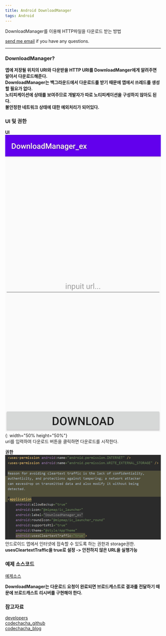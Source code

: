 ```yaml
---
title: Android DownloadManager
tags: Android
---
```


DownloadManager를 이용해 HTTP파일을 다운로드 받는 방법  

 [send me email](mailto:jewel7492@gmail.com) if you have any questions.

<!--more-->

---

### DownloadManager?  

**앱에 저장될 위치의 URI와 다운받을 HTTP URI를 DownloadManger에게 알려주면 알아서 다운로드해준다.**  
**DownloadManager는 백그라운드에서 다운로드를 받기 때문에 앱에서 쓰레드를 생성할 필요가 없다.**  
**노티피케이션에 상태를 보여주므로 개발자가 따로 노티피케이션을 구성하지 않아도 된다.**  
**불안정한 네트워크 상태에 대한 예외처리가 되어있다.**  


### UI 및 권한  

**UI**  
![그림1](/assets/Android/DownloadManager/1.jpg){: width="50% height="50%"}  
uri를 입력하여 다운로드 버튼을 클릭하면 다운로드를 시작한다.  

**권한**  
![그림2](/assets/Android/DownloadManager/2.PNG)  
안드로이드 앱에서 인터넷에 접속할 수 있도록 하는 권한과 storage권한.    
**usesCleartextTraffic을 true로 설정 -> 안전하지 않은 URL을 실행가능**  

### 예제 소스코드  
[예제소스](https://github.com/limjunho/Android/tree/master/DownloadManager_ex)

**DownloadManager는 다운로드 요청이 완료되면 브로드캐스트로 결과를 전달하기 때문에 브로드캐스트 리시버를 구현해야 한다.**  

### 참고자료  
[developers](https://developer.android.com/reference/android/app/DownloadManager#COLUMN_LOCAL_URI)  
[codechacha_github](https://github.com/codechacha/DownloadManager)  
[codechacha_blog](https://codechacha.com/ko/android-downloadmanager/)  